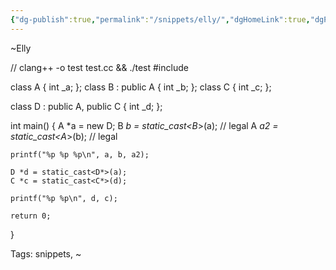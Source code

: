 ```yaml
---
{"dg-publish":true,"permalink":"/snippets/elly/","dgHomeLink":true,"dgPassFrontmatter":false}
---
```


~Elly

// clang++ -o test test.cc && ./test
#include <cstdio>

class A { int _a; };
class B : public A { int _b; };
class C { int _c; };

class D : public A, public C { int _d; };

int main() {
	A *a = new D;
	B *b = static_cast<B*>(a);   // legal
	A *a2 = static_cast<A*>(b);  // legal

	printf("%p %p %p\n", a, b, a2);

	D *d = static_cast<D*>(a);
	C *c = static_cast<C*>(d);

	printf("%p %p\n", d, c);

	return 0;
}

Tags:
  snippets, ~